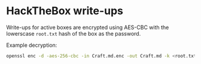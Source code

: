 # HackTheBox write-ups

Write-ups for active boxes are encrypted using AES-CBC with the lowerscase `root.txt` hash of the box as the password.

Example decryption:
```bash
openssl enc -d -aes-256-cbc -in Craft.md.enc -out Craft.md -k <root.txt hash>
```
